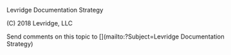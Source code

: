 ﻿Levridge Documentation Strategy


<p>(C) 2018 Levridge, LLC</p>
Send comments on this topic to [](mailto:?Subject=Levridge Documentation Strategy)
